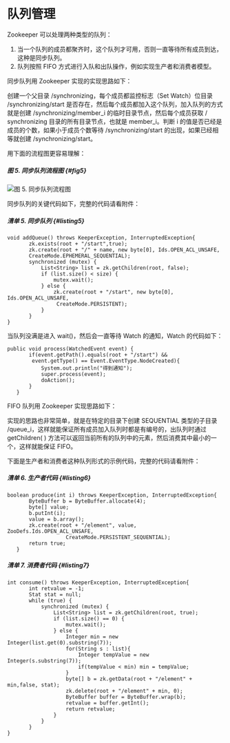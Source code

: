 # 队列管理

Zookeeper 可以处理两种类型的队列：

1. 当一个队列的成员都聚齐时，这个队列才可用，否则一直等待所有成员到达，这种是同步队列。
2. 队列按照 FIFO 方式进行入队和出队操作，例如实现生产者和消费者模型。

同步队列用 Zookeeper 实现的实现思路如下：

创建一个父目录 /synchronizing，每个成员都监控标志（Set Watch）位目录 /synchronizing/start 是否存在，然后每个成员都加入这个队列，加入队列的方式就是创建 /synchronizing/member\_i 的临时目录节点，然后每个成员获取 / synchronizing 目录的所有目录节点，也就是 member\_i。判断 i 的值是否已经是成员的个数，如果小于成员个数等待 /synchronizing/start 的出现，如果已经相等就创建 /synchronizing/start。

用下面的流程图更容易理解：

##### 图 5. 同步队列流程图 {#fig5}

![](https://www.ibm.com/developerworks/cn/opensource/os-cn-zookeeper/image005.gif "图 5. 同步队列流程图")

同步队列的关键代码如下，完整的代码请看附件：

##### 清单 5. 同步队列 {#listing5}

```
void addQueue() throws KeeperException, InterruptedException{ 
       zk.exists(root + "/start",true); 
       zk.create(root + "/" + name, new byte[0], Ids.OPEN_ACL_UNSAFE, 
       CreateMode.EPHEMERAL_SEQUENTIAL); 
       synchronized (mutex) { 
           List<String> list = zk.getChildren(root, false); 
           if (list.size() < size) { 
               mutex.wait(); 
           } else { 
               zk.create(root + "/start", new byte[0], Ids.OPEN_ACL_UNSAFE,
                CreateMode.PERSISTENT); 
           } 
       } 
}
```

当队列没满是进入 wait\(\)，然后会一直等待 Watch 的通知，Watch 的代码如下：

```
public void process(WatchedEvent event) { 
       if(event.getPath().equals(root + "/start") &&
        event.getType() == Event.EventType.NodeCreated){ 
           System.out.println("得到通知"); 
           super.process(event); 
           doAction(); 
       } 
   }
```

FIFO 队列用 Zookeeper 实现思路如下：

实现的思路也非常简单，就是在特定的目录下创建 SEQUENTIAL 类型的子目录 /queue\_i，这样就能保证所有成员加入队列时都是有编号的，出队列时通过 getChildren\( \) 方法可以返回当前所有的队列中的元素，然后消费其中最小的一个，这样就能保证 FIFO。

下面是生产者和消费者这种队列形式的示例代码，完整的代码请看附件：

##### 清单 6. 生产者代码 {#listing6}

```
boolean produce(int i) throws KeeperException, InterruptedException{ 
       ByteBuffer b = ByteBuffer.allocate(4); 
       byte[] value; 
       b.putInt(i); 
       value = b.array(); 
       zk.create(root + "/element", value, ZooDefs.Ids.OPEN_ACL_UNSAFE, 
                   CreateMode.PERSISTENT_SEQUENTIAL); 
       return true; 
   }
```

##### 清单 7. 消费者代码 {#listing7}

```
int consume() throws KeeperException, InterruptedException{ 
       int retvalue = -1; 
       Stat stat = null; 
       while (true) { 
           synchronized (mutex) { 
               List<String> list = zk.getChildren(root, true); 
               if (list.size() == 0) { 
                   mutex.wait(); 
               } else { 
                   Integer min = new Integer(list.get(0).substring(7)); 
                   for(String s : list){ 
                       Integer tempValue = new Integer(s.substring(7)); 
                       if(tempValue < min) min = tempValue; 
                   } 
                   byte[] b = zk.getData(root + "/element" + min,false, stat); 
                   zk.delete(root + "/element" + min, 0); 
                   ByteBuffer buffer = ByteBuffer.wrap(b); 
                   retvalue = buffer.getInt(); 
                   return retvalue; 
               } 
           } 
       } 
}
```



